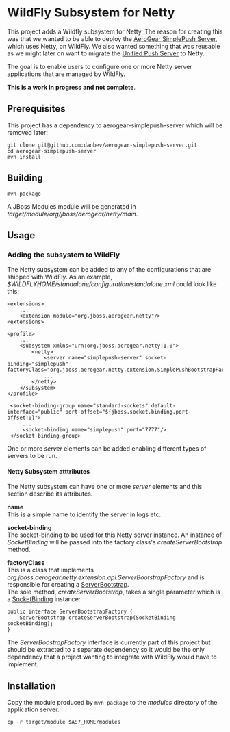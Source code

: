 # WildFly Subsystem for Netty
This project adds a Wildfly subsystem for Netty. The reason for creating this was that we wanted to be able to 
deploy the [AeroGear SimplePush Server](https://github.com/danbev/aerogear-simplepush-server), which uses Netty, on WildFly. We
also wanted something that was reusable as we might later on want to migrate the [Unified Push Server](https://github.com/matzew/pushee)
to Netty.

The goal is to enable users to configure one or more Netty server applications that are managed by WildFly.  

__This is a work in progress and not complete__.

## Prerequisites
This project has a dependency to aerogear-simplepush-server which will be removed later:

    git clone git@github.com:danbev/aerogear-simplepush-server.git
    cd aerogear-simplepush-server
    mvn install
    
## Building

    mvn package
    
A JBoss Modules module will be generated in _target/module/org/jboss/aerogear/netty/main_.    

## Usage

### Adding the subsystem to WildFly
The Netty subsystem can be added to any of the configurations that are shipped with WildFly. 
As an example, _$WILDFLYHOME/standalone/configuration/standalone.xml_ could look like this:

    <extensions>
        ...
        <extension module="org.jboss.aerogear.netty"/>
    <extensions>

    <profile>
        ...
        <subsystem xmlns="urn:org.jboss.aerogear.netty:1.0">
            <netty>
                <server name="simplepush-server" socket-binding="simplepush" factoryClass="org.jboss.aerogear.netty.extension.SimplePushBootstrapFactory"/>
                ...
            </netty>
        </subsystem>
    </profile>    
    
     <socket-binding-group name="standard-sockets" default-interface="public" port-offset="${jboss.socket.binding.port-offset:0}">
         ...
         <socket-binding name="simplepush" port="7777"/>
     </socket-binding-group>  
     
    
One or more _server_ elements can be added enabling different types of servers to be run.  

#### Netty Subsystem atttributes
The Netty subsystem can have one or more _server_ elements and this section describe its attributes.  

__name__  
This is a simple name to identify the server in logs etc.

__socket-binding__  
The socket-binding to be used for this Netty server instance. An instance of _SocketBinding_ will be passed into 
the factory class's _createServerBootstrap_ method.

__factoryClass__  
This is a class that implements _org.jboss.aerogear.netty.extension.api.ServerBootstrapFactory_ and is responsible for 
creating a [ServerBootstrap](http://netty.io/4.0/api/io/netty/bootstrap/ServerBootstrap.html).  
The sole method, _createServerBootstrap_, takes a single parameter which is a [SocketBinding](https://github.com/wildfly/wildfly/blob/master/network/src/main/java/org/jboss/as/network/SocketBinding.java) instance:

    public interface ServerBootstrapFactory {
        ServerBootstrap createServerBootstrap(SocketBinding socketBinding);
    }
    
The _ServerBoostrapFactory_ interface is currently part of this project but should be extracted to a separate dependency so it would 
be the only dependency that a project wanting to integrate with WildFly would have to implement.


## Installation
Copy the module produced by ```mvn package``` to the _modules_ directory of the application server.

    cp -r target/module $AS7_HOME/modules
    
    
    